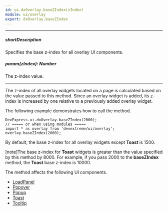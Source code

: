 ```yaml
---
id: ui.dxOverlay.baseZIndex(zIndex)
module: ui/overlay
export: dxOverlay.baseZIndex
---
```

---
##### shortDescription
Specifies the base z-index for all overlay UI components.

##### param(zIndex): Number
The z-index value.

---
The z-index of all overlay widgets located on a page is calculated based on the value passed to this method. Since an overlay widget is added, its z-index is increased by one relative to a previously added overlay widget.

The following example demonstrates how to call the method.

    DevExpress.ui.dxOverlay.baseZIndex(2000);
    // ===== or when using modules =====
    import * as overlay from 'devextreme/ui/overlay';
    overlay.baseZIndex(2000);

By default, the base z-index for all overlay widgets except **Toast** is 1500.

[note]The base z-index for **Toast** widgets is greater than the value specified by this method by 8000. For example, if you pass 2000 to the **baseZIndex** method, the **Toast** base z-index is 10000.

The method affects the following UI components.

- [LoadPanel](/api-reference/10%20UI%20Widgets/dxLoadPanel '/Documentation/ApiReference/UI_Widgets/dxLoadPanel/')
- [Popover](/api-reference/10%20UI%20Widgets/dxPopover '/Documentation/ApiReference/UI_Widgets/dxPopover/')
- [Popup](/api-reference/10%20UI%20Widgets/dxPopup '/Documentation/ApiReference/UI_Widgets/dxPopup/')
- [Toast](/api-reference/10%20UI%20Widgets/dxToast '/Documentation/ApiReference/UI_Widgets/dxToast/')
- [Tooltip](/api-reference/10%20UI%20Widgets/dxTooltip '/Documentation/ApiReference/UI_Widgets/dxTooltip/')